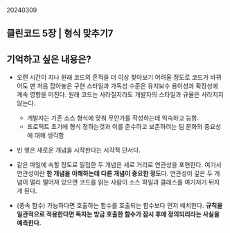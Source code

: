 20240309

## 클린코드 5장 | 형식 맞추기7

## 기억하고 싶은 내용은?

- 오랜 시간이 지나 원래 코드의 흔적을 더 이상 찾아보기 어려울 정도로 코드가 바뀌어도 맨 처음 잡아놓은 구현 스타일과 가독성 수준은 유지보수 용이성과 확장성에 계속 영향을 미친다. 원래 코드는 사라질지라도 개발자의 스타일과 규율은 사라지지 않는다.

  - 개발자는 기존 소스 형식에 맞춰 무언가를 작성하는데 익숙하고 능함.
  - 프로젝트 초기에 형식 정하는것과 이를 준수하고 보존하려는 팀 문화의 중요성에 대해 생각함

- 빈 행은 새로운 개념을 시작한다는 시각적 단서다.

- 같은 파일에 속할 정도로 밀접한 두 개념은 세로 거리로 연관성을 포현한다. 여기서 연관성이란 **한 개념을 이해하는데 다른 개념이 중요한 정도**다. 연관성이 깊은 두 개념이 멀리 떨어져 있으면 코드를 읽는 사람이 소스 파일과 클래스를 여기저기 뒤지게 된다.

- (종속 함수) 가능하다면 호출하는 함수를 호출되는 함수보다 먼저 배치한다. **규칙을 일관적으로 적용한다면 독자는 방금 호출한 함수가 잠시 후에 정의되리라는 사실을 예측한다.**
